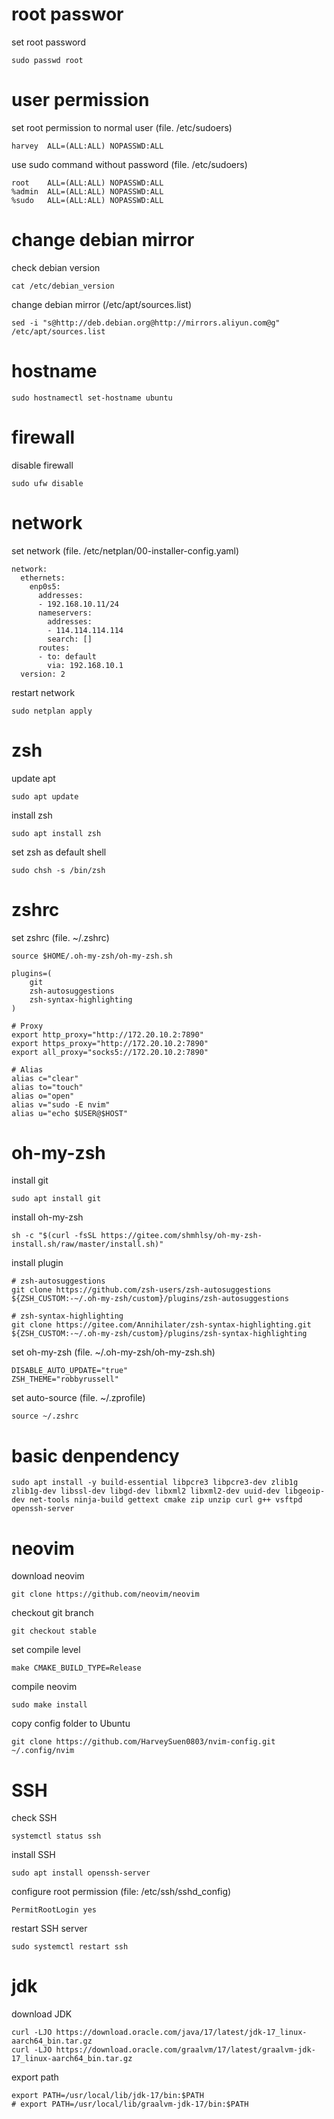 # root passwor

set root password

```shell
sudo passwd root
```

# user permission

set root permission to normal user (file. /etc/sudoers)

```shell
harvey  ALL=(ALL:ALL) NOPASSWD:ALL
```

use sudo command without password (file. /etc/sudoers)

```shell
root    ALL=(ALL:ALL) NOPASSWD:ALL
%admin  ALL=(ALL:ALL) NOPASSWD:ALL
%sudo   ALL=(ALL:ALL) NOPASSWD:ALL
```

# change debian mirror

check debian version

```shell
cat /etc/debian_version
```

change debian mirror (/etc/apt/sources.list)

```shell
sed -i "s@http://deb.debian.org@http://mirrors.aliyun.com@g" /etc/apt/sources.list
```

# hostname

```shell
sudo hostnamectl set-hostname ubuntu
```

# firewall

disable firewall

```shell
sudo ufw disable
```

# network

set network (file. /etc/netplan/00-installer-config.yaml)

```shell
network:
  ethernets:
    enp0s5:
      addresses:
      - 192.168.10.11/24
      nameservers:
        addresses:
        - 114.114.114.114
        search: []
      routes:
      - to: default
        via: 192.168.10.1
  version: 2
```

restart network

```shell
sudo netplan apply
```

# zsh

update apt

```shell
sudo apt update
```

install zsh

```shell
sudo apt install zsh
```

set zsh as default shell

```shell
sudo chsh -s /bin/zsh
```

# zshrc

set zshrc (file. ~/.zshrc)

```shell
source $HOME/.oh-my-zsh/oh-my-zsh.sh

plugins=(
    git
    zsh-autosuggestions
    zsh-syntax-highlighting
)

# Proxy
export http_proxy="http://172.20.10.2:7890"
export https_proxy="http://172.20.10.2:7890"
export all_proxy="socks5://172.20.10.2:7890"

# Alias
alias c="clear"
alias to="touch"
alias o="open"
alias v="sudo -E nvim"
alias u="echo $USER@$HOST"
```

# oh-my-zsh

install git

```shell
sudo apt install git
```

install oh-my-zsh

```shell
sh -c "$(curl -fsSL https://gitee.com/shmhlsy/oh-my-zsh-install.sh/raw/master/install.sh)"
```

install plugin

```shell
# zsh-autosuggestions
git clone https://github.com/zsh-users/zsh-autosuggestions ${ZSH_CUSTOM:-~/.oh-my-zsh/custom}/plugins/zsh-autosuggestions

# zsh-syntax-highlighting
git clone https://gitee.com/Annihilater/zsh-syntax-highlighting.git ${ZSH_CUSTOM:-~/.oh-my-zsh/custom}/plugins/zsh-syntax-highlighting
```

set oh-my-zsh (file. ~/.oh-my-zsh/oh-my-zsh.sh)

```shell
DISABLE_AUTO_UPDATE="true"
ZSH_THEME="robbyrussell"
```

set auto-source (file. ~/.zprofile)

```shell
source ~/.zshrc
```

# basic denpendency

```shell
sudo apt install -y build-essential libpcre3 libpcre3-dev zlib1g zlib1g-dev libssl-dev libgd-dev libxml2 libxml2-dev uuid-dev libgeoip-dev net-tools ninja-build gettext cmake zip unzip curl g++ vsftpd openssh-server
```

# neovim

download neovim

```shell
git clone https://github.com/neovim/neovim
```

checkout git branch

```shell
git checkout stable
```

set compile level

```shell
make CMAKE_BUILD_TYPE=Release
```

compile neovim

```shell
sudo make install
```

copy config folder to Ubuntu

```shell
git clone https://github.com/HarveySuen0803/nvim-config.git ~/.config/nvim
```

# SSH

check SSH 

```shell
systemctl status ssh
```

install SSH

```shell
sudo apt install openssh-server
```

configure root permission (file: /etc/ssh/sshd_config)

```shell
PermitRootLogin yes
```

restart SSH server

```shell
sudo systemctl restart ssh
```

# jdk

download JDK

```shell
curl -LJO https://download.oracle.com/java/17/latest/jdk-17_linux-aarch64_bin.tar.gz
curl -LJO https://download.oracle.com/graalvm/17/latest/graalvm-jdk-17_linux-aarch64_bin.tar.gz
```

export path

```shell
export PATH=/usr/local/lib/jdk-17/bin:$PATH
# export PATH=/usr/local/lib/graalvm-jdk-17/bin:$PATH
```